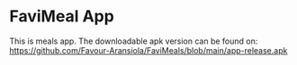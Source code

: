 # FaviMeal App
This is meals app.
The downloadable apk version can be found on: https://github.com/Favour-Aransiola/FaviMeals/blob/main/app-release.apk
